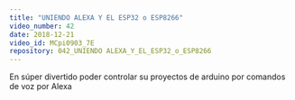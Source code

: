 ```yaml
---
title: "UNIENDO ALEXA Y EL ESP32 o ESP8266"
video_number: 42
date: 2018-12-21
video_id: MCpi0903_7E
repository: 042_UNIENDO ALEXA_Y_EL_ESP32_o_ESP8266
---
```


En súper divertido poder controlar su proyectos de arduino por comandos de voz por Alexa